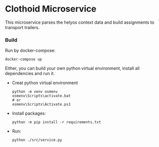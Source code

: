 # Clothoid Microservice
This microservice parses the helyos context data and build assignments to transport trailers.

### Build

Run by docker-compose:
```
docker-compose up
```

Either, you can build your own python virtual environment, install all dependencies and run it.

- Creat python virtual environment
    ```
    python -m venv osmenv
    osmenv\Scripts\activate.bat
    # or
    osmenv\Scripts\Activate.ps1
    ```

- Install packages:
    ```
    python -m pip install -r requirements.txt
    ```
- Run:
    ```
    python ./src/service.py
    ```
